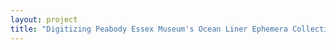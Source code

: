 ```yaml
--- 
layout: project 
title: "Digitizing Peabody Essex Museum's Ocean Liner Ephemera Collection" 
---
```



